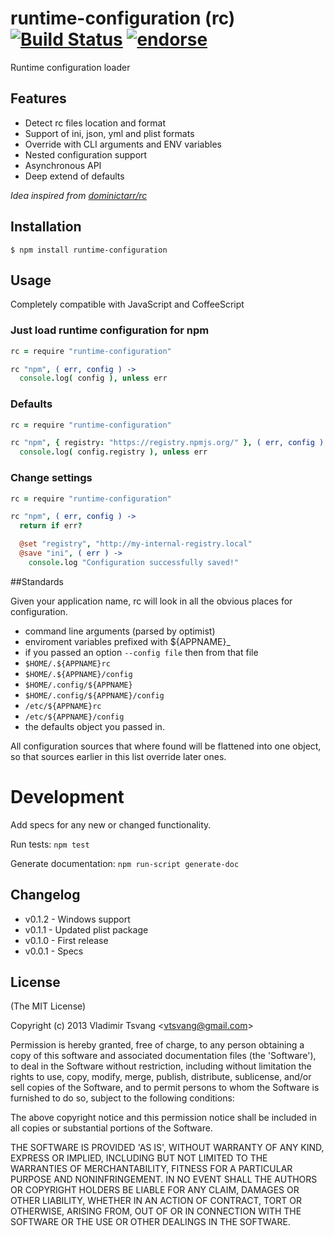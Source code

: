 # runtime-configuration (rc) [![Build Status](https://travis-ci.org/vtsvang/node-runtime-configuration.png)](https://travis-ci.org/vtsvang/node-runtime-configuration) [![endorse](http://api.coderwall.com/vtsvang/endorsecount.png)](http://coderwall.com/vtsvang)

Runtime configuration loader

## Features

  * Detect rc files location and format
  * Support of ini, json, yml and plist formats
  * Override with CLI arguments and ENV variables
  * Nested configuration support
  * Asynchronous API
  * Deep extend of defaults

*Idea inspired from [dominictarr/rc](https://github.com/dominictarr/rc)*

## Installation

    $ npm install runtime-configuration

## Usage

Completely compatible with JavaScript and CoffeeScript

### Just load runtime configuration for npm
```coffeescript
rc = require "runtime-configuration"

rc "npm", ( err, config ) ->
  console.log( config ), unless err
```

### Defaults
```coffeescript
rc = require "runtime-configuration"

rc "npm", { registry: "https://registry.npmjs.org/" }, ( err, config ) ->
  console.log( config.registry ), unless err
```

### Change settings
```coffeescript
rc = require "runtime-configuration"

rc "npm", ( err, config ) ->
  return if err?

  @set "registry", "http://my-internal-registry.local"
  @save "ini", ( err ) ->
    console.log "Configuration successfully saved!"
```

##Standards

Given your application name, rc will look in all the obvious places for configuration.

  * command line arguments (parsed by optimist)
  * enviroment variables prefixed with ${APPNAME}_
  * if you passed an option `--config file` then from that file
  * `$HOME/.${APPNAME}rc`
  * `$HOME/.${APPNAME}/config`
  * `$HOME/.config/${APPNAME}`
  * `$HOME/.config/${APPNAME}/config`
  * `/etc/${APPNAME}rc`
  * `/etc/${APPNAME}/config`
  * the defaults object you passed in.

All configuration sources that where found will be flattened into one object,
so that sources earlier in this list override later ones.

# Development

Add specs for any new or changed functionality.

Run tests: `npm test`

Generate documentation: `npm run-script generate-doc`

## Changelog

* v0.1.2 - Windows support
* v0.1.1 - Updated plist package
* v0.1.0 - First release
* v0.0.1 - Specs

## License

(The MIT License)

Copyright (c) 2013 Vladimir Tsvang &lt;vtsvang@gmail.com&gt;

Permission is hereby granted, free of charge, to any person obtaining
a copy of this software and associated documentation files (the
'Software'), to deal in the Software without restriction, including
without limitation the rights to use, copy, modify, merge, publish,
distribute, sublicense, and/or sell copies of the Software, and to
permit persons to whom the Software is furnished to do so, subject to
the following conditions:

The above copyright notice and this permission notice shall be
included in all copies or substantial portions of the Software.

THE SOFTWARE IS PROVIDED 'AS IS', WITHOUT WARRANTY OF ANY KIND,
EXPRESS OR IMPLIED, INCLUDING BUT NOT LIMITED TO THE WARRANTIES OF
MERCHANTABILITY, FITNESS FOR A PARTICULAR PURPOSE AND NONINFRINGEMENT.
IN NO EVENT SHALL THE AUTHORS OR COPYRIGHT HOLDERS BE LIABLE FOR ANY
CLAIM, DAMAGES OR OTHER LIABILITY, WHETHER IN AN ACTION OF CONTRACT,
TORT OR OTHERWISE, ARISING FROM, OUT OF OR IN CONNECTION WITH THE
SOFTWARE OR THE USE OR OTHER DEALINGS IN THE SOFTWARE.